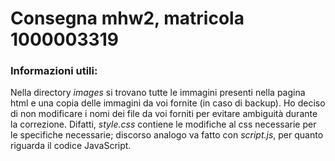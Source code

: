# Consegna mhw2, matricola 1000003319
### Informazioni utili:
Nella directory *images* si trovano tutte le immagini presenti nella pagina html e una copia delle immagini da voi fornite (in caso di backup).
Ho deciso di non modificare i nomi dei file da voi forniti per evitare ambiguità durante la correzione.
Difatti, *style.css* contiene le modifiche al css necessarie per le specifiche necessarie; discorso analogo va fatto con *script.js*, per quanto riguarda il codice JavaScript.
